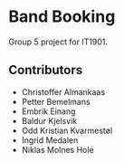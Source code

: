 Band Booking
============

Group 5 project for IT1901.

## Contributors

* Christoffer Almankaas
* Petter Bemelmans
* Embrik Einang
* Baldur Kjelsvik
* Odd Kristian Kvarmestøl
* Ingrid Medalen
* Niklas Molnes Hole

